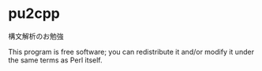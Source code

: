 # pu2cpp
構文解析のお勉強

This program is free software; you can redistribute it and/or modify it under the same terms as Perl itself.